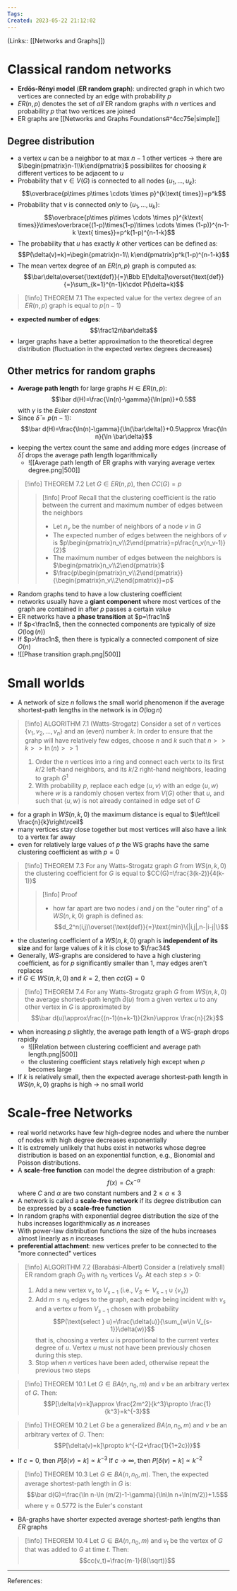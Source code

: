 ```yaml
---
Tags: 
Created: 2023-05-22 21:12:02
---
```

(Links:: [[Networks and Graphs]])
# Classical random networks
- **Erdös-Rényi model** (**ER random graph**): undirected graph in which two vertices are connected by an edge with probability $p$
- $ER(n,p)$ denotes the set of *all* ER random graphs with $n$ vertices and probability $p$ that two vertices are joined
- ER graphs are [[Networks and Graphs Foundations#^4cc75e|simple]]
## Degree distribution
- a vertex $u$ can be a neighbor to at max $n-1$ other vertices -> there are $\begin{pmatrix}n-1\\k\end{pmatrix}$ possibilites for choosing $k$ different vertices to be adjacent to $u$
- Probability that $v\in V(G)$ is connected to all nodes $\{u_1,...,u_k\}$: $$\overbrace{p\times p\times \cdots \times p}^{k\text{ times}}=p^k$$
- Probability that $v$ is connected *only* to $\{u_1,...,u_k\}$: $$\overbrace{p\times p\times \cdots \times p}^{k\text{ times}}\times\overbrace{(1-p)\times(1-p)\times \cdots \times (1-p)}^{n-1-k \text{ times}}=p^k(1-p)^{n-1-k}$$
- The probability that $u$ has exactly $k$ other vertices can be defined as: $$P(\delta(v)=k)=\begin{pmatrix}n-1\\ k\end{pmatrix}p^k(1-p)^{n-1-k}$$
- The mean vertex degree of an $ER(n,p)$ graph is computed as: $$\bar\delta\overset{\text{def}}{=}\Bbb E[\delta]\overset{\text{def}}{=}\sum_{k=1}^{n-1}k\cdot P(\delta=k)$$

> [!info] THEOREM 7.1
> The expected value for the vertex degree of an $ER(n,p)$ graph is equal to $p(n-1)$

- **expected number of edges**: $$\frac12n\bar\delta$$
- larger graphs have a better approximation to the theoretical degree distribution (fluctuation in the expected vertex degrees decreases)

## Other metrics for random graphs
- **Average path length** for large graphs $H\in ER(n,p)$: $$\bar d(H)=\frac{\ln(n)-\gamma}{\ln(pn)}+0.5$$ with $\gamma$ is the *Euler constant*
- Since $\bar \delta=p(n-1)$: $$\bar d(H)=\frac{\ln(n)-\gamma}{\ln(\bar\delta)}+0.5\approx \frac{\ln n}{\ln \bar\delta}$$
- keeping the vertex count the same and adding more edges (increase of $\bar\delta$) drops the average path length logarithmically
	- ![[Average path length of ER graphs with varying average vertex degree.png|500]]

> [!info] THEOREM 7.2
> Let $G\in ER(n,p)$, then $CC(G)=p$
> > [!info] Proof
> > Recall that the clustering coefficient is the ratio between the current and maximum number of edges between the neighbors
> > - Let $n_v$ be the number of neighbors of a node $v$ in $G$
> > - The expected number of edges between the neighbors of $v$ is $p\begin{pmatrix}n_v\\2\end{pmatrix}=p\frac{n_v(n_v-1)}{2}$
> > - The maximum number of edges between the neighbors is $\begin{pmatrix}n_v\\2\end{pmatrix}$
> > - $\frac{p\begin{pmatrix}n_v\\2\end{pmatrix}}{\begin{pmatrix}n_v\\2\end{pmatrix}}=p$

- Random graphs tend to have a low clustering coefficient
- networks usually have a **giant component** where most vertices of the graph are contained in after $p$ passes a certain value
- ER networks have a **phase transition** at $p=\frac1n$
- If $p<\frac1n$, then the connected components are typically of size $O(\log(n))$
- If $p>\frac1n$, then there is typically a connected component of size $O(n)$
- ![[Phase transition graph.png|500]]

# Small worlds
- A network of size $n$ follows the small world phenomenon if the average shortest-path lengths in the network is in $O(\log n)$

> [!info] ALGORITHM 7.1 (Watts-Strogatz)
> Consider a set of $n$ vertices $\{v_1,v_2,...,v_n\}$ and an (even) number $k$. In order to ensure that the grahp will have relatively few edges, choose $n$ and $k$ such that $n>>k>>\ln(n)>>1$
> 1. Order the $n$ vertices into a ring and connect each vertx to its first $k/2$ left-hand neighbors, and its $k/2$ right-hand neighbors, leading to graph $G^1$
> 2. With probability $p$, replace each edge $\langle u,v\rangle$ with an edge $\langle u,w\rangle$ where $w$ is a randomly chosen vertex from $V(G)$ other that $u$, and such that $\langle u,w\rangle$ is not already contained in edge set of $G$

- for a graph in $WS(n,k,0)$ the maximum distance is equal to $\left\lceil \frac{n}{k}\right\rceil$
- many vertices stay close together but most vertices will also have a link to a vertex far away
- even for relatively large values of $p$ the WS graphs have the same clustering coefficient as with $p=0$

> [!info] THEOREM 7.3
> For any Watts-Strogatz graph $G$ from $WS(n,k,0)$ the clustering coefficient for $G$ is equal to $CC(G)=\frac{3(k-2)}{4(k-1)}$
> > [!info] Proof
> > - how far apart are two nodes $i$ and $j$ on the "outer ring" of a $WS(n,k,0)$ graph is defined as: $$d_2^n(i,j)\overset{\text{def}}{=}\text{min}\{|i,j|,n-|i-j|\}$$

- the clustering coefficient of a $WS(n,k,0)$ graph is **independent of its size** and for large values of $k$ it is close to $\frac34$
- Generally, $WS$-graphs are considered to have a high clustering coefficient, as for $p$ significantly smaller than 1, may edges aren't replaces
- if $G\in WS(n,k,0)$ and $k=2$, then $cc(G)=0$

> [!info] THEOREM 7.4
> For any Watts-Strogatz graph $G$ from $WS(n,k,0)$ the average shortest-path length $\bar d(u)$ from a given vertex $u$ to any other vertex in $G$ is approximated by $$\bar d(u)\approx\frac{(n-1)(n+k-1)}{2kn}\approx \frac{n}{2k}$$

- when increasing $p$ slightly, the average path length of a WS-graph drops rapidly
	- ![[Relation between clustering coefficient and average path length.png|500]]
	- the clustering coefficient stays relatively high except when $p$ becomes large
- If $k$ is relatively small, then the expected average shortest-path length in $WS(n,k,0)$ graphs is high -> no small world

# Scale-free Networks
- real world networks have few high-degree nodes and where the number of nodes with high degree decreases exponentially
- It is extremely unlikely that hubs exist in networks whose degree distribution is based on an exponential function, e.g., Bionomial and Poisson distributions.
- A **scale-free function** can model the degree distribution of a graph: $$f(x)=Cx^{-\alpha}$$ where $C$ and $\alpha$ are two constant numbers and $2\leq \alpha\leq3$
- A network is called a **scale-free network** if its degree distribution can be expressed by a **scale-free function**
- In random graphs with exponential degree distribution the size of the hubs increases logarithmically as $n$ increases
- With power-law distribution functions the size of the hubs increases almost linearly as $n$ increases
- **preferential attachment**: new vertices prefer to be connected to the "more connected" vertices

> [!info] ALGORITHM 7.2 (Barabási-Albert)
> Consider a (relatively small) ER random graph $G_0$ with $n_0$ vertices $V_0$. At each step $s>0$:
> 1. Add a new vertex $v_s$ to $V_{s-1}$ (i.e., $V_S\leftarrow V_{s-1}\cup\{v_s\}$)
> 2. Add $m\leq n_0$ edges to the graph, each edge being incident with $v_s$ and a vertex $u$ from $V_{s-1}$ chosen with probability $$P(\text{select } u)=\frac{\delta(u)}{\sum_{w\in V_{s-1}}\delta(w)}$$ that is, choosing a vertex $u$ is proportional to the current vertex degree of $u$. Vertex $u$ must not have been previously chosen during this step.
> 3. Stop when $n$ vertices have been aded, otherwise repeat the previous two steps

> [!info] THEOREM 10.1
> Let $G\in BA(n,n_0,m)$ and $v$ be an arbitrary vertex of $G$. Then: $$P[\delta(v)=k]\approx \frac{2m^2}{k^3}\propto \frac{1}{k^3}=k^{-3}$$

> [!info] THEOREM 10.2
> Let $G$ be a generalized $BA(n,n_0,m)$ and $v$ be an arbitrary vertex of $G$. Then: $$P[\delta(v)=k]\propto k^{-(2+\frac{1}{1+2c})}$$
- If $c=0$, then $P[\delta(v)=k]\propto k^{-3}$
  If $c\to \infty$, then $P[\delta(v)=k]\propto k^{-2}$

> [!info] THEOREM 10.3
> Let $G\in BA(n,n_0,m)$. Then, the expected average shortest-path length in $G$ is: $$\bar d(G)=\frac{\ln n-\ln (m/2)-1-\gamma}{\ln\ln n+\ln(m/2)}+1.5$$ where $\gamma\approx 0.5772$ is the Euler's constant

- BA-graphs have shorter expected average shortest-path lengths than $ER$ graphs

> [!info] THEOREM 10.4
> Let $G\in BA(n,n_0,m)$ and $v_t$ be the vertex of $G$ that was added to $G$ at time $t$. Then: $$cc(v_t)=\frac{m-1}{8(\sqrt)}$$


---
References: